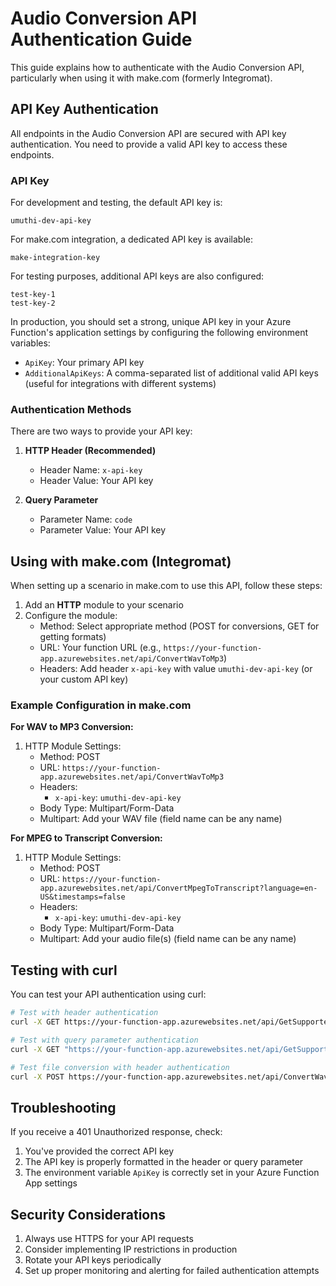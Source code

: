# Audio Conversion API Authentication Guide

This guide explains how to authenticate with the Audio Conversion API, particularly when using it with make.com (formerly Integromat).

## API Key Authentication

All endpoints in the Audio Conversion API are secured with API key authentication. You need to provide a valid API key to access these endpoints.

### API Key

For development and testing, the default API key is:

```
umuthi-dev-api-key
```

For make.com integration, a dedicated API key is available:

```
make-integration-key
```

For testing purposes, additional API keys are also configured:

```
test-key-1
test-key-2
```

In production, you should set a strong, unique API key in your Azure Function's application settings by configuring the following environment variables:
- `ApiKey`: Your primary API key
- `AdditionalApiKeys`: A comma-separated list of additional valid API keys (useful for integrations with different systems)

### Authentication Methods

There are two ways to provide your API key:

1. **HTTP Header (Recommended)**
   - Header Name: `x-api-key`
   - Header Value: Your API key

2. **Query Parameter**
   - Parameter Name: `code`
   - Parameter Value: Your API key

## Using with make.com (Integromat)

When setting up a scenario in make.com to use this API, follow these steps:

1. Add an **HTTP** module to your scenario
2. Configure the module:
   - Method: Select appropriate method (POST for conversions, GET for getting formats)
   - URL: Your function URL (e.g., `https://your-function-app.azurewebsites.net/api/ConvertWavToMp3`)
   - Headers: Add header `x-api-key` with value `umuthi-dev-api-key` (or your custom API key)

### Example Configuration in make.com

**For WAV to MP3 Conversion:**

1. HTTP Module Settings:
   - Method: POST
   - URL: `https://your-function-app.azurewebsites.net/api/ConvertWavToMp3`
   - Headers:
     - `x-api-key`: `umuthi-dev-api-key`
   - Body Type: Multipart/Form-Data
   - Multipart: Add your WAV file (field name can be any name)

**For MPEG to Transcript Conversion:**

1. HTTP Module Settings:
   - Method: POST
   - URL: `https://your-function-app.azurewebsites.net/api/ConvertMpegToTranscript?language=en-US&timestamps=false`
   - Headers:
     - `x-api-key`: `umuthi-dev-api-key`
   - Body Type: Multipart/Form-Data
   - Multipart: Add your audio file(s) (field name can be any name)

## Testing with curl

You can test your API authentication using curl:

```bash
# Test with header authentication
curl -X GET https://your-function-app.azurewebsites.net/api/GetSupportedFormats -H "x-api-key: umuthi-dev-api-key"

# Test with query parameter authentication
curl -X GET "https://your-function-app.azurewebsites.net/api/GetSupportedFormats?code=umuthi-dev-api-key"

# Test file conversion with header authentication
curl -X POST https://your-function-app.azurewebsites.net/api/ConvertWavToMp3 -H "x-api-key: umuthi-dev-api-key" -F "file=@/path/to/your/audio.wav" --output converted.mp3
```

## Troubleshooting

If you receive a 401 Unauthorized response, check:

1. You've provided the correct API key
2. The API key is properly formatted in the header or query parameter
3. The environment variable `ApiKey` is correctly set in your Azure Function App settings

## Security Considerations

1. Always use HTTPS for your API requests
2. Consider implementing IP restrictions in production
3. Rotate your API keys periodically
4. Set up proper monitoring and alerting for failed authentication attempts
